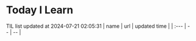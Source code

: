 # Today I Learn 
TIL list updated at 2024-07-21 02:05:31
| name | url | updated time |
| :--- | -- | -- |
